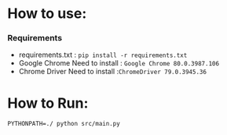 # How to use:
### Requirements
- requirements.txt :
```pip install -r requirements.txt```
- Google Chrome Need to install :
```Google Chrome 80.0.3987.106 ```
- Chrome Driver Need to install :```ChromeDriver 79.0.3945.36```

# How to Run:
```PYTHONPATH=./ python src/main.py```




